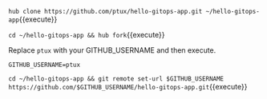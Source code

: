 `hub clone https://github.com/ptux/hello-gitops-app.git ~/hello-gitops-app`{{execute}}

`cd ~/hello-gitops-app && hub fork`{{execute}}

Replace `ptux` with your GITHUB_USERNAME and then execute.

`GITHUB_USERNAME=ptux`

`cd ~/hello-gitops-app && git remote set-url $GITHUB_USERNAME https://github.com/$GITHUB_USERNAME/hello-gitops-app.git`{{execute}}
